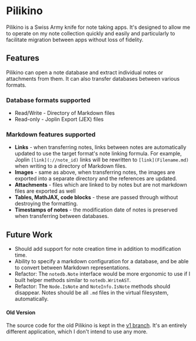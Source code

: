 # Pilikino

Pilikino is a Swiss Army knife for note taking apps. It's designed to allow me to operate on my note collection quickly and easily and particularly to facilitate migration between apps without loss of fidelity.

## Features

Pilikino can open a note database and extract individual notes or attachments from them. It can also transfer databases between various formats.

### Database formats supported

- Read/Write - Directory of Markdown files
- Read-only - Joplin Export (JEX) files

### Markdown features supported

- **Links** - when transferring notes, links between notes are automatically updated to use the target format's note linking formula. For example, Joplin `[link](://note_id)` links will be rewritten to `[link](Filename.md)` when writing to a directory of Markdown files.
- **Images** - same as above, when transferring notes, the images are exported into a separate directory and the references are updated.
- **Attachments** - files which are linked to by notes but are not markdown files are exported as well
- **Tables, MathJAX, code blocks** - these are passed through without destroying the formatting.
- **Timestamps of notes** - the modification date of notes is preserved when transferring between databases.

## Future Work

- Should add support for note creation time in addition to modification time.
- Ability to specify a markdown configuration for a database, and be able to convert between Markdown representations.
- Refactor: The `notedb.Note` interface would be more ergonomic to use if I built helper methods similar to `notedb.WriteAST`.
- Refactor: The `Node.IsNote` and `NoteInfo.IsNote` methods should disappear. Notes should be all `.md` files in the virtual filesystem, automatically.

#### Old Version

The source code for the old Pilikino is kept in the [v1 branch](https://github.com/CGamesPlay/pilikino/tree/v1). It's an entirely different application, which I don't intend to use any more.